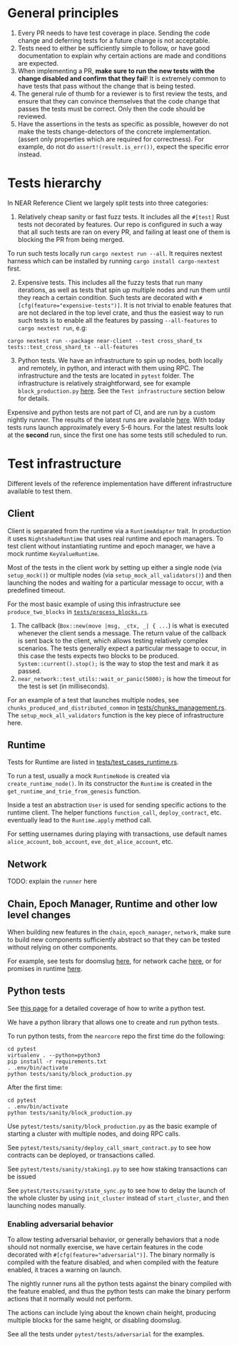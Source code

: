 # General principles

1. Every PR needs to have test coverage in place. Sending the code change and
   deferring tests for a future change is not acceptable.
2. Tests need to either be sufficiently simple to follow, or have good
   documentation to explain why certain actions are made and conditions are
   expected.
3. When implementing a PR, **make sure to run the new tests with the change
   disabled and confirm that they fail**! It is extremely common to have tests
   that pass without the change that is being tested.
4. The general rule of thumb for a reviewer is to first review the tests, and
   ensure that they can convince themselves that the code change that passes the
   tests must be correct. Only then the code should be reviewed.
5. Have the assertions in the tests as specific as possible,
   however do not make the tests change-detectors of the concrete implementation.
   (assert only properties which are required for correctness).
   For example, do not do `assert!(result.is_err())`, expect the specific error instead.

# Tests hierarchy

In NEAR Reference Client we largely split tests into three categories:

1. Relatively cheap sanity or fast fuzz tests. It includes all the `#[test]`
   Rust tests not decorated by features. Our repo is configured in such a way
   that all such tests are ran on every PR, and failing at least one of them is
   blocking the PR from being merged.

To run such tests locally run `cargo nextest run --all`.
It requires nextest harness which can be installed by running `cargo install cargo-nextest` first.

2. Expensive tests. This includes all the fuzzy tests that run many iterations,
   as well as tests that spin up multiple nodes and run them until they reach a
   certain condition. Such tests are decorated with
   `#[cfg(feature="expensive-tests")]`. It is not trivial to enable features
   that are not declared in the top level crate, and thus the easiest way to run
   such tests is to enable all the features by passing `--all-features` to
   `cargo nextest run`, e.g:

`cargo nextest run --package near-client --test cross_shard_tx
tests::test_cross_shard_tx --all-features`

3. Python tests. We have an infrastructure to spin up nodes, both locally and
   remotely, in python, and interact with them using RPC. The infrastructure and
   the tests are located in `pytest` folder. The infrastructure is relatively
   straightforward, see for example `block_production.py`
   [here](https://github.com/nearprotocol/nearcore/blob/master/pytest/tests/sanity/block_production.py).
   See the `Test infrastructure` section below for details.

Expensive and python tests are not part of CI, and are run by a custom nightly
runner. The results of the latest runs are available
[here](http://nightly.neartest.com/). With today tests runs launch approximately
every 5-6 hours. For the latest results look at the **second** run, since the
first one has some tests still scheduled to run.

# Test infrastructure

Different levels of the reference implementation have different infrastructure
available to test them.

## Client

Client is separated from the runtime via a `RuntimeAdapter` trait. In production
it uses `NightshadeRuntime` that uses real runtime and epoch managers. To test
client without instantiating runtime and epoch manager, we have a mock runtime
`KeyValueRuntime`.

Most of the tests in the client work by setting up either a single node (via
`setup_mock()`) or multiple nodes (via `setup_mock_all_validators()`) and then
launching the nodes and waiting for a particular message to occur, with a
predefined timeout.

For the most basic example of using this infrastructure see `produce_two_blocks`
in
[`tests/process_blocks.rs`](https://github.com/nearprotocol/nearcore/blob/master/chain/client/tests/process_blocks.rs).

1. The callback (`Box::new(move |msg, _ctx, _| { ...`) is what is executed
   whenever the client sends a message. The return value of the callback is sent
   back to the client, which allows testing relatively complex scenarios. The
   tests generally expect a particular message to occur, in this case the tests
   expects two blocks to be produced. `System::current().stop();` is the way to
   stop the test and mark it as passed.
2. `near_network::test_utils::wait_or_panic(5000);` is how the timeout for the
   test is set (in milliseconds).

For an example of a test that launches multiple nodes, see
`chunks_produced_and_distributed_common` in
[tests/chunks_management.rs](https://github.com/nearprotocol/nearcore/blob/master/chain/client/tests/chunks_management.rs).
The `setup_mock_all_validators` function is the key piece of infrastructure here.

## Runtime

Tests for Runtime are listed in
[tests/test_cases_runtime.rs](https://github.com/near/nearcore/blob/master/tests/test_cases_runtime.rs).

To run a test, usually a mock `RuntimeNode` is created via
`create_runtime_node()`. In its constructor the `Runtime` is created in the
`get_runtime_and_trie_from_genesis` function.

Inside a test an abstraction `User` is used for sending specific actions to the
runtime client. The helper functions `function_call`, `deploy_contract`, etc.
eventually lead to the `Runtime.apply` method call.

For setting usernames during playing with transactions, use default names
`alice_account`, `bob_account`, `eve_dot_alice_account`, etc.

## Network

TODO: explain the `runner` here

## Chain, Epoch Manager, Runtime and other low level changes

When building new features in the `chain`, `epoch_manager`, `network`, make sure
to build new components sufficiently abstract so that they can be tested without
relying on other components.

For example, see tests for doomslug
[here](https://github.com/nearprotocol/nearcore/blob/master/chain/chain/tests/doomslug.rs),
for network cache
[here](https://github.com/nearprotocol/nearcore/blob/master/chain/network/tests/cache_edges.rs),
or for promises in runtime
[here](https://github.com/nearprotocol/nearcore/blob/master/runtime/near-vm-logic/tests/test_promises.rs).

## Python tests

See [this
page](https://github.com/nearprotocol/nearcore/wiki/Writing-integration-tests-for-nearcore)
for a detailed coverage of how to write a python test.

We have a python library that allows one to create and run python tests.

To run python tests, from the `nearcore` repo the first time do the following:

```
cd pytest
virtualenv . --python=python3
pip install -r requirements.txt
. .env/bin/activate
python tests/sanity/block_production.py
```

After the first time:

```
cd pytest
. .env/bin/activate
python tests/sanity/block_production.py
```

Use `pytest/tests/sanity/block_production.py` as the basic example of starting a
cluster with multiple nodes, and doing RPC calls.

See `pytest/tests/sanity/deploy_call_smart_contract.py` to see how contracts can
be deployed, or transactions called.

See `pytest/tests/sanity/staking1.py` to see how staking transactions can be
issued

See `pytest/tests/sanity/state_sync.py` to see how to delay the launch of the
whole cluster by using `init_cluster` instead of `start_cluster`, and then
launching nodes manually.

### Enabling adversarial behavior

To allow testing adversarial behavior, or generally behaviors that a node should
not normally exercise, we have certain features in the code decorated with
`#[cfg(feature="adversarial")]`. The binary normally is compiled with the
feature disabled, and when compiled with the feature enabled, it traces a
warning on launch.

The nightly runner runs all the python tests against the binary compiled with
the feature enabled, and thus the python tests can make the binary perform
actions that it normally would not perform.

The actions can include lying about the known chain height, producing multiple
blocks for the same height, or disabling doomslug.

See all the tests under `pytest/tests/adversarial` for the examples.
